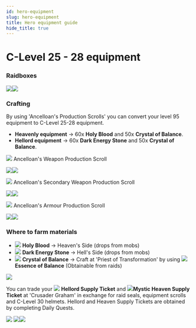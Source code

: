 ```yaml
---
id: hero-equipment
slug: hero-equipment
title: Hero equipment guide
hide_title: true
---
```



# C-Level 25 - 28 equipment

### Raidboxes

![](https://i.imgur.com/ePeWAxw.png)![](https://i.imgur.com/Yru4U98.png)


### Crafting

By using 'Ancelloan's Production Scrolls' you can convert your level 95 equipment to C-Level 25-28 equipment.

- **Heavenly equipment** -> 60x **Holy Blood** and 50x **Crystal of Balance**.
- **Hellord equipment** -> 60x **Dark Energy Stone** and 50x **Crystal of Balance**. 

![](https://i.imgur.com/WSUWAIQ.png) Ancelloan's Weapon Production Scroll

![](https://i.imgur.com/z1PMJjc.png)![](https://i.imgur.com/3oXJGhc.png)

![](https://i.imgur.com/qXFWCKk.png) Ancelloan's Secondary Weapon Production Scroll

![](https://i.imgur.com/PhkuPfV.png)![](https://i.imgur.com/hCtbDTt.png)

![](https://i.imgur.com/C9fx4gD.png) Ancelloan's Armour Production Scroll

![](https://i.imgur.com/9G3p0dB.png)![](https://i.imgur.com/DQxKJk8.png)

### Where to farm materials
- ![](https://i.imgur.com/lJr6c0w.png) **Holy Blood** -> Heaven's Side (drops from mobs)
- ![](https://i.imgur.com/8316h2s.png) **Dark Energy Stone** -> Hell's Side (drops from mobs)
- ![](https://i.imgur.com/ouGJz6d.png) **Crystal of Balance** -> Craft at 'Priest of Transformation' by using ![](https://i.imgur.com/hV3c0dd.png) **Essence of Balance** (Obtainable from raids)

![](https://i.imgur.com/hXyISov.png)
 
You can trade your ![](https://i.imgur.com/qZ2Ul6C.png) **Hellord Supply Ticket** and ![](https://i.imgur.com/13N5xho.png)**Mystic Heaven Supply Ticket** at 'Crusader Graham' in exchange for raid seals, equipment scrolls and C-Level 30 helmets. Hellord and Heaven Supply Tickets are obtained by completing Daily Quests.

![](https://i.imgur.com/SLlbH2Z.png)
![](https://i.imgur.com/jRMUU9x.png)![](https://i.imgur.com/gDjOfm9.png)
